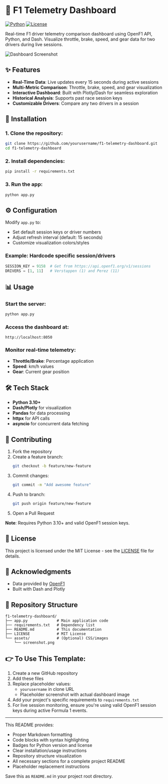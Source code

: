 # 🏁 F1 Telemetry Dashboard

[![Python](https://img.shields.io/badge/Python-3.10%2B-blue.svg)](https://www.python.org/)
[![License](https://img.shields.io/badge/License-MIT-green.svg)](https://opensource.org/licenses/MIT)

Real-time F1 driver telemetry comparison dashboard using OpenF1 API, Python, and Dash. Visualize throttle, brake, speed, and gear data for two drivers during live sessions.

![Dashboard Screenshot](https://via.placeholder.com/800x400.png?text=F1+Telemetry+Dashboard+Preview)

## ✨ Features
- **Real-Time Data**: Live updates every 15 seconds during active sessions
- **Multi-Metric Comparison**: Throttle, brake, speed, and gear visualization
- **Interactive Dashboard**: Built with Plotly/Dash for seamless exploration
- **Historical Analysis**: Supports past race session keys
- **Customizable Drivers**: Compare any two drivers in a session

## 🚀 Installation
### 1. Clone the repository:
```bash
git clone https://github.com/yourusername/f1-telemetry-dashboard.git
cd f1-telemetry-dashboard
```

### 2. Install dependencies:
```bash
pip install -r requirements.txt
```

### 3. Run the app:
```bash
python app.py
```

## ⚙️ Configuration
Modify `app.py` to:
- Set default session keys or driver numbers
- Adjust refresh interval (default: 15 seconds)
- Customize visualization colors/styles

### Example: Hardcode specific session/drivers
```python
SESSION_KEY = 9158  # Get from https://api.openf1.org/v1/sessions
DRIVERS = [1, 11]   # Verstappen (1) and Perez (11)
```

## 📊 Usage
### Start the server:
```bash
python app.py
```

### Access the dashboard at:
```
http://localhost:8050
```

### Monitor real-time telemetry:
- **Throttle/Brake**: Percentage application
- **Speed**: km/h values
- **Gear**: Current gear position

## 🛠️ Tech Stack
- **Python 3.10+**
- **Dash/Plotly** for visualization
- **Pandas** for data processing
- **httpx** for API calls
- **asyncio** for concurrent data fetching

## 🤝 Contributing
1. Fork the repository
2. Create a feature branch:
   ```bash
   git checkout -b feature/new-feature
   ```
3. Commit changes:
   ```bash
   git commit -m "Add awesome feature"
   ```
4. Push to branch:
   ```bash
   git push origin feature/new-feature
   ```
5. Open a Pull Request

**Note**: Requires Python 3.10+ and valid OpenF1 session keys.

## 📝 License
This project is licensed under the MIT License - see the [LICENSE](LICENSE) file for details.

## 🙏 Acknowledgments
- Data provided by [OpenF1](https://api.openf1.org/)
- Built with Dash and Plotly

## 📂 Repository Structure
```
f1-telemetry-dashboard/
├── app.py             # Main application code
├── requirements.txt   # Dependency list
├── README.md          # This documentation
├── LICENSE            # MIT License
└── assets/            # (Optional) CSS/images
    └── screenshot.png
```

## 👉 To Use This Template:
1. Create a new GitHub repository
2. Add these files
3. Replace placeholder values:
   - `yourusername` in clone URL
   - Placeholder screenshot with actual dashboard image
4. Add your project's specific requirements to `requirements.txt`
5. For live session monitoring, ensure you're using valid OpenF1 session keys during active Formula 1 events.

---

This README provides:
- Proper Markdown formatting
- Code blocks with syntax highlighting
- Badges for Python version and license
- Clear installation/usage instructions
- Repository structure visualization
- All necessary sections for a complete project README
- Placeholder replacement instructions

Save this as `README.md` in your project root directory.

